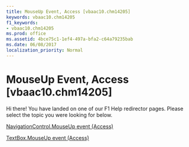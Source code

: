 ```yaml
---
title: MouseUp Event, Access [vbaac10.chm14205]
keywords: vbaac10.chm14205
f1_keywords:
- vbaac10.chm14205
ms.prod: office
ms.assetid: 4bce75c1-1ef4-497a-bfa2-c64a79235bab
ms.date: 06/08/2017
localization_priority: Normal
---
```



# MouseUp Event, Access [vbaac10.chm14205]

Hi there! You have landed on one of our F1 Help redirector pages. Please select the topic you were looking for below.

[NavigationControl.MouseUp event (Access)](http://msdn.microsoft.com/library/174c4b0d-9906-5f73-80a2-a59b3d66aae1%28Office.15%29.aspx)

[TextBox.MouseUp event (Access)](http://msdn.microsoft.com/library/0dfdc0b3-4a31-fd96-481c-d13db8197edd%28Office.15%29.aspx)


